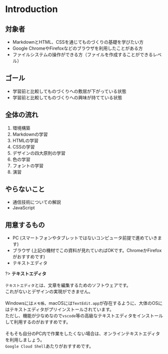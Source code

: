 Introduction
===

## 対象者

* MarkdownとHTML、CSSを通じてものづくりの基礎を学びたい方
* Google ChromeやFirefoxなどのブラウザを利用したことがある方
* ファイルシステムの操作ができる方（ファイルを作成することができるレベル）


## ゴール

* 学習前と比較してものづくりへの敷居が下がっている状態
* 学習前と比較してものづくりへの興味が持てている状態


## 全体の流れ

1. 環境構築
1. Markdownの学習
1. HTMLの学習
1. CSSの学習
1. デザインの四大原則の学習
1. 色の学習
1. フォントの学習
1. 演習


## やらないこと

* 通信技術についての解説
* JavaScript


## 用意するもの

* PC (スマートフォンやタブレットではないコンピュータ前提で進めていきます)
* ブラウザ (上記の機材でこの資料が見れていればOKです。ChromeかFirefoxがおすすめです)
* テキストエディタ

?> **テキストエディタ**<br><br>
`テキストエディタ`とは、文章を編集するためのソフトウェアです。<br>
これがないとデザインの実現ができません。<br><br>
Windowsには`メモ帳`、macOSには`TextEdit.app`が存在するように、大体のOSにはテキストエディタがプリインストールされています。<br>
ただし、機能が少なめなので`vscode`等の高級なテキストエディタをインストールして利用するのがおすすめです。<br><br>
そもそも自分のPC内で作業をしたくない場合は、オンラインテキストエディタを利用しましょう。<br>
`Google Cloud Shell`あたりがおすすめです。

